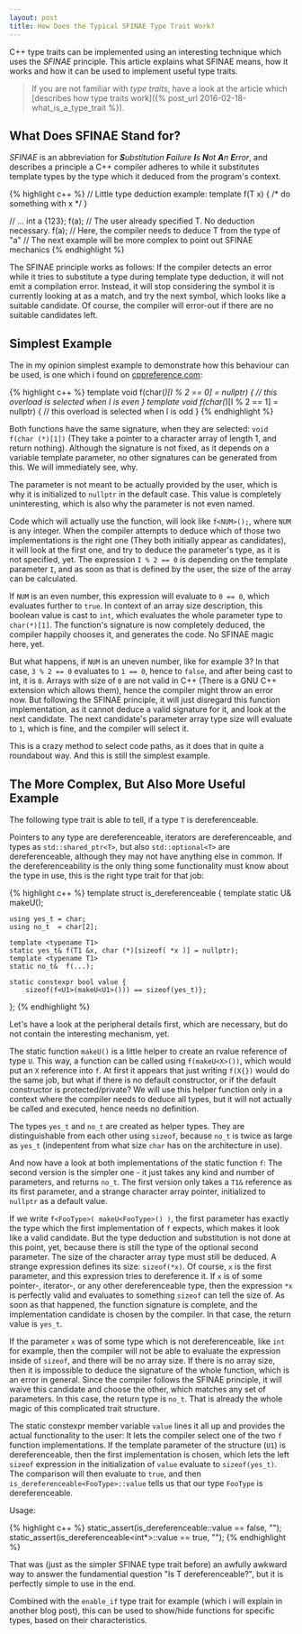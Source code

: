 ```yaml
---
layout: post
title: How Does the Typical SFINAE Type Trait Work?
---
```


C++ type traits can be implemented using an interesting technique which uses the *SFINAE* principle.
This article explains what SFINAE means, how it works and how it can be used to implement useful type traits.

<!--more-->

> If you are not familiar with *type traits*, have a look at the article which [describes how type traits work]({% post_url 2016-02-18-what_is_a_type_trait %}).

## What Does SFINAE Stand for?

*SFINAE* is an abbreviation for ***S**ubstitution **F**ailure **I**s **N**ot **A**n **E**rror*, and describes a principle a C++ compiler adheres to while it substitutes template types by the type which it deduced from the program's context.

{% highlight c++ %}
// Little type deduction example:
template <typename T> f(T x) { /* do something with x */ }

// ...
int a {123};
f<int>(a); // The user already specified T. No deduction necessary.
f(a);      // Here, the compiler needs to deduce T from the type of "a"
// The next example will be more complex to point out SFINAE mechanics
{% endhighlight %}

The SFINAE principle works as follows:
If the compiler detects an error while it tries to substitute a type during template type deduction, it will not emit a compilation error. 
Instead, it will stop considering the symbol it is currently looking at as a match, and try the next symbol, which looks like a suitable candidate.
Of course, the compiler will error-out if there are no suitable candidates left.

## Simplest Example

The in my opinion simplest example to demonstrate how this behaviour can be used, is one which i found on [cppreference.com](http://en.cppreference.com/w/cpp/language/sfinae):

{% highlight c++ %}
template<int I>
void f(char(*)[I % 2 == 0] = nullptr) {
    // this overload is selected when I is even
}
template<int I>
void f(char(*)[I % 2 == 1] = nullptr) {
    // this overload is selected  when I is odd
}
{% endhighlight %}

Both functions have the same signature, when they are selected: `void f(char (*)[1])` (They take a pointer to a character array of length 1, and return nothing).
Although the signature is not fixed, as it depends on a variable template parameter, no other signatures can be generated from this. 
We will immediately see, why.

The parameter is not meant to be actually provided by the user, which is why it is initialized to `nullptr` in the default case.
This value is completely uninteresting, which is also why the parameter is not even named.

Code which will actually use the function, will look like `f<NUM>();`, where `NUM` is any integer.
When the compiler attempts to deduce which of those two implementations is the right one (They both initially appear as candidates), it will look at the first one, and try to deduce the parameter's type, as it is not specified, yet.
The expression `I % 2 == 0` is depending on the template parameter `I`, and as soon as that is defined by the user, the size of the array can be calculated.

If `NUM` is an even number, this expression will evaluate to `0 == 0`, which evaluates further to `true`.
In context of an array size description, this boolean value is cast to `int`, which evaluates the whole parameter type to `char(*)[1]`.
The function's signature is now completely deduced, the compiler happily chooses it, and generates the code.
No SFINAE magic here, yet.

But what happens, if `NUM` is an uneven number, like for example 3?
In that case, `3 % 2 == 0` evaluates to `1 == 0`, hence to `false`, and after being cast to int, it is `0`.
Arrays with size of `0` are not valid in C++ (There is a GNU C++ extension which allows them), hence the compiler might throw an error now.
But following the SFINAE principle, it will just disregard this function implementation, as it cannot deduce a valid signature for it, and look at the next candidate.
The next candidate's parameter array type size will evaluate to `1`, which is fine, and the compiler will select it.

This is a crazy method to select code paths, as it does that in quite a roundabout way.
And this is still the simplest example.

## The More Complex, But Also More Useful Example

The following type trait is able to tell, if a type `T` is dereferenceable.

Pointers to any type are dereferenceable, iterators are dereferenceable, and types as `std::shared_ptr<T>`, but also `std::optional<T>` are dereferenceable, although they may not have anything else in common.
If the dereferenceability is the only thing some functionality must know about the type in use, this is the right type trait for that job:

{% highlight c++ %}
template <typename U1>
struct is_dereferenceable
{
    template <typename U> static U& makeU();

    using yes_t = char;
    using no_t  = char[2];

    template <typename T1>
    static yes_t& f(T1 &x, char (*)[sizeof( *x )] = nullptr);
    template <typename T1>
    static no_t&  f(...);

    static constexpr bool value {
        sizeof(f<U1>(makeU<U1>())) == sizeof(yes_t)};
};
{% endhighlight %}

Let's have a look at the peripheral details first, which are necessary, but do not contain the interesting mechanism, yet.

The static function `makeU()` is a little helper to create an rvalue reference of type `U`.
This way, a function can be called using `f(makeU<X>())`, which would put an `X` reference into `f`.
At first it appears that just writing `f(X{})` would do the same job, but what if there is no default constructor, or if the default constructor is protected/private?
We will use this helper function only in a context where the compiler needs to deduce all types, but it will not actually be called and executed, hence needs no definition.

The types `yes_t` and `no_t` are created as helper types. 
They are distinguishable from each other using `sizeof`, because `no_t` is twice as large as `yes_t` (indepentent from what size `char` has on the architecture in use).

And now have a look at both implementations of the static function `f`:
The second version is the simpler one - it just takes any kind and number of parameters, and returns `no_t`.
The first version only takes a `T1&` reference as its first parameter, and a strange character array pointer, initialized to `nullptr` as a default value.

If we write `f<FooType>( makeU<FooType>() )`, the first parameter has exactly the type which the first implementation of `f` expects, which makes it look like a valid candidate.
But the type deduction and substitution is not done at this point, yet, because there is still the type of the optional second parameter.
The size of the character array type must still be deduced.
A strange expression defines its size: `sizeof(*x)`. Of course, `x` is the first parameter, and this expression tries to dereference it.
If `x` is of some pointer-, iterator-, or any other dereferenceable type, then the expression `*x` is perfectly valid and evaluates to something `sizeof` can tell the size of.
As soon as that happened, the function signature is complete, and the implementation candidate is chosen by the compiler.
In that case, the return value is `yes_t`.

If the parameter `x` was of some type which is not dereferenceable, like `int` for example, then the compiler will not be able to evaluate the expression inside of `sizeof`, and there will be no array size.
If there is no array size, then it is impossible to deduce the signature of the whole function, which is an error in general.
Since the compiler follows the SFINAE principle, it will waive this candidate and choose the other, which matches any set of parameters.
In this case, the return type is `no_t`.
That is already the whole magic of this complicated trait structure.

The static constexpr member variable `value` lines it all up and provides the actual functionality to the user:
It lets the compiler select one of the two `f` function implementations.
If the template parameter of the structure (`U1`) is dereferenceable, then the first implementation is chosen, which lets the left `sizeof` expression in the initialization of `value` evaluate to `sizeof(yes_t)`.
The comparison will then evaluate to `true`, and then `is_dereferenceable<FooType>::value` tells us that our type `FooType` is dereferenceable.

Usage:

{% highlight c++ %}
static_assert(is_dereferenceable<int >::value == false, "");
static_assert(is_dereferenceable<int*>::value == true,  "");
{% endhighlight %}

That was (just as the simpler SFINAE type trait before) an awfully awkward way to answer the fundamential question "Is T dereferenceable?", but it is perfectly simple to use in the end.

Combined with the `enable_if` type trait for example (which i will explain in another blog post), this can be used to show/hide functions for specific types, based on their characteristics.

